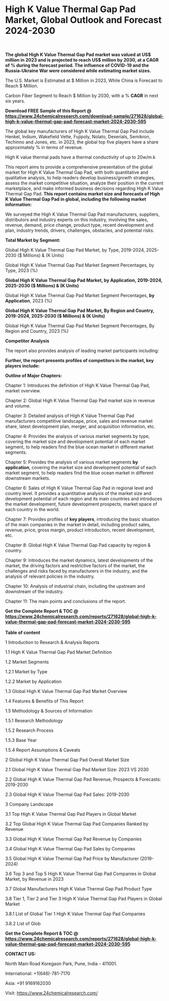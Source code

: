 <h1>High K Value Thermal Gap Pad Market, Global Outlook and Forecast 2024-2030</h1><br/><p><strong>The global High K Value Thermal Gap Pad market was valued at US$ million in 2023 and is projected to reach US$ million by 2030, at a <strong>CAGR</strong> of % during the forecast period. The influence of COVID-19 and the Russia-Ukraine War were considered while estimating market sizes.</strong></p><p>The U.S. Market is Estimated at $ Million in 2023, While China is Forecast to Reach $ Million.</p><p>Carbon Fiber Segment to Reach $ Million by 2030, with a % <strong>CAGR</strong> in next six years.</p><div><b>Download FREE Sample of this Report @ <a href="https://www.24chemicalresearch.com/download-sample/271628/global-high-k-value-thermal-gap-pad-forecast-market-2024-2030-595">https://www.24chemicalresearch.com/download-sample/271628/global-high-k-value-thermal-gap-pad-forecast-market-2024-2030-595</a></b></div><p>The global key manufacturers of High K Value Thermal Gap Pad include Henkel, lndium, Wakefield Vette, Fujipoly, Nolato, Dexerials, Semikron, Techinno and Jones, etc. in 2023, the global top five players have a share approximately % in terms of revenue.</p><p>High K value thermal pads have a thermal conductivity of up to 20w/m.k</p><p>This report aims to provide a comprehensive presentation of the global market for High K Value Thermal Gap Pad, with both quantitative and qualitative analysis, to help readers develop business/growth strategies, assess the market competitive situation, analyze their position in the current marketplace, and make informed business decisions regarding High K Value Thermal Gap Pad.<strong> This report contains market size and forecasts of High K Value Thermal Gap Pad in global, including the following market information:</strong></p><p>We surveyed the High K Value Thermal Gap Pad manufacturers, suppliers, distributors and industry experts on this industry, involving the sales, revenue, demand, price change, product type, recent development and plan, industry trends, drivers, challenges, obstacles, and potential risks.</p><p><strong>Total Market by Segment:</strong></p><p>Global High K Value Thermal Gap Pad Market, by Type, 2019-2024, 2025-2030 ($ Millions) & (K Units)</p><p>Global High K Value Thermal Gap Pad Market Segment Percentages, by Type, 2023 (%)</p><p><strong>Global High K Value Thermal Gap Pad Market, <strong>by Application</strong>, 2019-2024, 2025-2030 ($ Millions) & (K Units)</strong></p><p>Global High K Value Thermal Gap Pad Market Segment Percentages, <strong>by Application</strong>, 2023 (%)</p><p><strong>Global High K Value Thermal Gap Pad Market, By Region and Country, 2019-2024, 2025-2030 ($ Millions) & (K Units)</strong></p><p>Global High K Value Thermal Gap Pad Market Segment Percentages, By Region and Country, 2023 (%)</p><p><strong>Competitor Analysis</strong></p><p>The report also provides analysis of leading market participants including:</p><p><strong>Further, the report presents profiles of competitors in the market, <strong>key players</strong> include:</strong></p><p><strong>Outline of Major Chapters:</strong></p><p>Chapter 1: Introduces the definition of High K Value Thermal Gap Pad, market overview.</p><p>Chapter 2: Global High K Value Thermal Gap Pad market size in revenue and volume.</p><p>Chapter 3: Detailed analysis of High K Value Thermal Gap Pad manufacturers competitive landscape, price, sales and revenue market share, latest development plan, merger, and acquisition information, etc.</p><p>Chapter 4: Provides the analysis of various market segments by type, covering the market size and development potential of each market segment, to help readers find the blue ocean market in different market segments.</p><p>Chapter 5: Provides the analysis of various market segments <strong>by application</strong>, covering the market size and development potential of each market segment, to help readers find the blue ocean market in different downstream markets.</p><p>Chapter 6: Sales of High K Value Thermal Gap Pad in regional level and country level. It provides a quantitative analysis of the market size and development potential of each region and its main countries and introduces the market development, future development prospects, market space of each country in the world.</p><p>Chapter 7: Provides profiles of <strong>key players</strong>, introducing the basic situation of the main companies in the market in detail, including product sales, revenue, price, gross margin, product introduction, recent development, etc.</p><p>Chapter 8: Global High K Value Thermal Gap Pad capacity by region & country.</p><p>Chapter 9: Introduces the market dynamics, latest developments of the market, the driving factors and restrictive factors of the market, the challenges and risks faced by manufacturers in the industry, and the analysis of relevant policies in the industry.</p><p>Chapter 10: Analysis of industrial chain, including the upstream and downstream of the industry.</p><p>Chapter 11: The main points and conclusions of the report.</p><div><b>Get the Complete Report & TOC @ <a href="https://www.24chemicalresearch.com/reports/271628/global-high-k-value-thermal-gap-pad-forecast-market-2024-2030-595">https://www.24chemicalresearch.com/reports/271628/global-high-k-value-thermal-gap-pad-forecast-market-2024-2030-595</a></b></div><br><b>Table of content</b><p>1 Introduction to Research & Analysis Reports<br />
 
  1.1 High K Value Thermal Gap Pad Market Definition<br />
 
  1.2 Market Segments<br />
 
  1.2.1 Market by Type<br />
 
  1.2.2 Market by Application<br />
 
  1.3 Global High K Value Thermal Gap Pad Market Overview<br />
 
  1.4 Features & Benefits of This Report<br />
 
  1.5 Methodology & Sources of Information<br />
 
  1.5.1 Research Methodology<br />
 
  1.5.2 Research Process<br />
 
  1.5.3 Base Year<br />
 
  1.5.4 Report Assumptions & Caveats<br />
 
 2 Global High K Value Thermal Gap Pad Overall Market Size<br />
 
  2.1 Global High K Value Thermal Gap Pad Market Size: 2023 VS 2030<br />
 
  2.2 Global High K Value Thermal Gap Pad Revenue, Prospects & Forecasts: 2019-2030<br />
 
  2.3 Global High K Value Thermal Gap Pad Sales: 2019-2030<br />
 
 3 Company Landscape<br />
 
  3.1 Top High K Value Thermal Gap Pad Players in Global Market<br />
 
  3.2 Top Global High K Value Thermal Gap Pad Companies Ranked by Revenue<br />
 
  3.3 Global High K Value Thermal Gap Pad Revenue by Companies<br />
 
  3.4 Global High K Value Thermal Gap Pad Sales by Companies<br />
 
  3.5 Global High K Value Thermal Gap Pad Price by Manufacturer (2019-2024)<br />
 
  3.6 Top 3 and Top 5 High K Value Thermal Gap Pad Companies in Global Market, by Revenue in 2023<br />
 
  3.7 Global Manufacturers High K Value Thermal Gap Pad Product Type<br />
 
  3.8 Tier 1, Tier 2 and Tier 3 High K Value Thermal Gap Pad Players in Global Market<br />
 
  3.8.1 List of Global Tier 1 High K Value Thermal Gap Pad Companies<br />
 
  3.8.2 List of Glob<br><div><b>Get the Complete Report & TOC @ <a href="https://www.24chemicalresearch.com/reports/271628/global-high-k-value-thermal-gap-pad-forecast-market-2024-2030-595">https://www.24chemicalresearch.com/reports/271628/global-high-k-value-thermal-gap-pad-forecast-market-2024-2030-595</a></b></div></p>
 
 <b>CONTACT US:</b><br>
 
 North Main Road Koregaon Park, Pune, India - 411001.<br/>
 
 International: +1(646)-781-7170<br/>
 
 Asia: +91 9169162030<br/>
 
 Visit: <a href="https://www.24chemicalresearch.com/">https://www.24chemicalresearch.com/</a>
 
 <br>